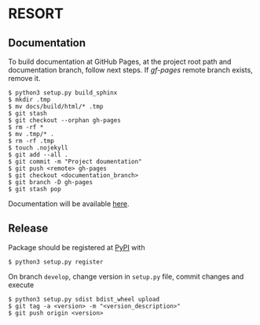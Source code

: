 RESORT
======

Documentation
-------------

To build documentation at GitHub Pages, at the project root path and
documentation branch, follow next steps. If *gf-pages* remote branch exists,
remove it.

```
$ python3 setup.py build_sphinx
$ mkdir .tmp
$ mv docs/build/html/* .tmp
$ git stash
$ git checkout --orphan gh-pages
$ rm -rf *
$ mv .tmp/* .
$ rm -rf .tmp
$ touch .nojekyll
$ git add --all .
$ git commit -m "Project doumentation"
$ git push <remote> gh-pages
$ git checkout <documentation_branch>
$ git branch -D gh-pages
$ git stash pop
```

Documentation will be available [here](http://miquelo.github.io/resort/).

Release
-------

Package should be registered at [PyPI](https://pypi.python.org) with

```
$ python3 setup.py register
```

On branch ``develop``, change version in ``setup.py`` file, commit changes and
execute

```
$ python3 setup.py sdist bdist_wheel upload
$ git tag -a <version> -m "<version_description>"
$ git push origin <version>
```

